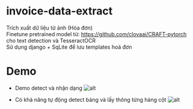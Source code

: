 # invoice-data-extract
Trích xuất dữ liệu từ ảnh (Hóa đơn)  
Finetune pretrained model từ: https://github.com/clovaai/CRAFT-pytorch cho text detection và TesseractOCR  
Sử dụng django + SqLite để lưu templates hoá đơn
# Demo
+ Demo detect và nhận dạng
![alt](https://github.com/dangvansam98/invoice-data-extract/blob/master/demo%20nhan%20dang%20hoa%20don.png)

+ Có khả năng tự động detect bảng và lấy thông từng hàng cột 
![alt](https://github.com/dangvansam98/invoice-data-extract/blob/master/ProcessTable/detect.jpg)
